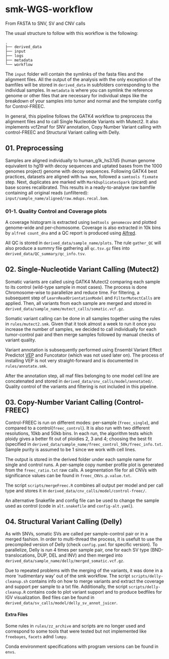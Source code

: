 # smk-WGS-workflow
From FASTA to SNV, SV and CNV calls


The usual structure to follow with this workflow is the following: 
```
.
├── derived_data
├── input
├── logs
├── metadata
└── workflow
```
The `input` folder will contain the symlinks of the fasta files and the alignment files. All the output of the analysis with the only exception of the bamfiles will be stored in `derived_data` in subfolders corresponding to the individual samples. In `metadata` is where you can symlink the reference genome or other files that are necessary for individual steps like the breakdown of your samples into tumor and normal and the template config for Control-FREEC.

In general, this pipeline follows the GATK4 workflow to preprocess the alignment files and to call Single Nucleotide Variants with Mutect2. It also implements vcf2maf for SNV annotation, Copy Number Variant calling with control-FREEC and Structural Variant calling with Delly.

## 01. Preprocessing

Samples are aligned individually to human_g1k_hs37d5 (human genome equivalent to hg19 with decoy sequences and uptated bases from the 1000 genomes project) genome with decoy sequences. Following GATK4 best practices, datasets are aligned with `bwa mem`, followed a `samtools fixmate` step. Next, duplicates are marked with `MarkDuplicatesSpark` (picard) and base scores recalibrated. This results in a ready-to-analyse raw bamfile containing all original reads (unfiltered): `input/sample_name/aligned/raw.mdups.recal.bam`. 

### 01-1. Quality Control and Coverage plots

A coverage histogram is extracted using `bedtools genomecov` and plotted genome-wide and per-chomosome. Coverage is also extracted in 10k bins by `alfred count_dna` and a QC report is produced using [Alfred](https://www.gear-genomics.com/docs/alfred/).  

All QC is stored in `derived_data/sample_name/plots`. The rule `gather_QC` will also produce a summry file gathering all `qc.tsv.gz` files into `derived_data/QC_summary/qc_info.tsv`. 

## 02. Single-Nucleotide Variant Calling (Mutect2)

Somatic variants are called using GATK4 Mutect2 comparing each sample to its control (wild-type sample in most cases). The process is done Chromosome-wise to parallelize and reduce time. For filtering, a subsequent step of `LearnReadOrientationModel` and `FilterMutectCalls` are applied. Then, all variants from each sample are merged and stored in `derived_data/sample_name/mutect_calls/somatic.vcf.gz`. 

Somatic variant calling can be done in all samples together using the rules in `rules/mutect2.smk`. Given that it took almost a week to run it once you increase the number of samples, we decided to call individually for each tumor-control pair and then merge samples followed by manual checks of variant quality. 

Variant annotation is subsequently performed using Ensembl Variant Effect Predictot [VEP](http://www.ensembl.org/info/docs/tools/vep/index.html) and Funcotator (which was not used later on). The process of installing VEP is not very straight-forward and is documented in `rules/annotate.smk`. 

After the annotation step, all maf files belonging to one model cell line are concatenated and stored in `derived_data/snv_calls/model/annotated/`. Quality control of the variants and filtering is not included in this pipeline.

## 03. Copy-Number Variant Calling (Control-FREEC)

Control-FREEC is run on different modes: per-sample (`freec_single`), and compared to a control(`freec_control`). It is also run with two different resolutions, 10kb and 50kb bins. In each run, the algorithm tests which ploidy gives a better fit out of ploidies 2, 3 and 4; choosing the best fit (specified in `derived_data/sample_name/freec_control_50k/freec_info.txt`. Sample purity is assumed to be 1 since we work with cell lines. 

The output is stored in the derived folder under each sample name for single and control runs. A per-sample copy number profile plot is generated from the `freec_ratio.txt` raw calls. A segmentation file for all CNVs with significance values can be found in `freec_CNVs.p.value.txt`.

The script `scripts/mergeFreec.R` combines all output per model and per call type and stores it in `derived_data/cnv_calls/model/control-freec/`. 

An alternative Snakefile and config file can be used to change the sample used as control (code in `alt.snakefile` and `config-alt.yaml`).

## 04. Structural Variant Calling (Delly)

As with SNVs, somatic SVs are called per sample-control pair or in a merged fashion. In order to multi-thread the process, it is usefult to use the precompiled version of Delly (check `config.yaml` for specific version). To parallelize, Delly is run 4 times per sample pair, one for each SV type (BND-translocations, DUP, DEL and INV) and then merged into `derived_data/sample_name/delly/merged_somatic.vcf.gz`. 

Due to repeated problems with the merging of the variants, it was done in a more 'rudimentary way' out of the smk workflow. The script `scripts/delly-cleanup.sh` contains info on how to merge variants and extract the coverage and support per sample to a txt file. Additionally, the script `scripts/delly-cleanup.R` contains code to plot variant support and to produce bedfiles for IGV visualization. Bed files can be found in `derived_data/sv_calls/model/delly_sv_annot_juicer`. 


#### Extra Files

Some rules in `rules/zz_archive` and scripts are no longer used and correspond to some tools that were tested but not implemented like `freebayes`, `facets` adnd `lumpy`. 

Conda environment specifications with program versions can be found in `envs`.

 
   
